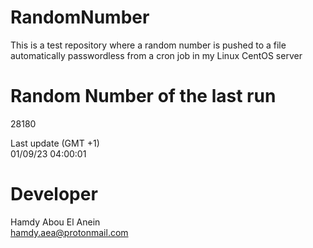 # RandomNumber    
This is a test repository where a random number is pushed to a file automatically passwordless from a cron job in my Linux CentOS server    
# Random Number of the last run   
28180
      
Last update (GMT +1)    
01/09/23 04:00:01
# Developer    
Hamdy Abou El Anein   
hamdy.aea@protonmail.com
